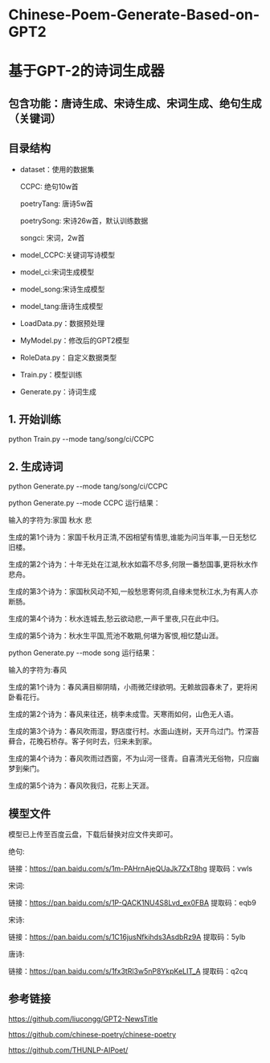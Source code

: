 # Chinese-Poem-Generate-Based-on-GPT2

# 基于GPT-2的诗词生成器 #
## 包含功能：唐诗生成、宋诗生成、宋词生成、绝句生成（关键词） ##
## 目录结构 ##

- dataset：使用的数据集

	CCPC: 绝句10w首

	poetryTang: 唐诗5w首

	poetrySong: 宋诗26w首，默认训练数据

	songci: 宋词，2w首

- model_CCPC:关键词写诗模型

- model_ci:宋词生成模型

- model_song:宋诗生成模型

- model_tang:唐诗生成模型

- LoadData.py：数据预处理

- MyModel.py：修改后的GPT2模型

- RoleData.py：自定义数据类型

- Train.py：模型训练

- Generate.py：诗词生成

## 1. 开始训练 ##

python Train.py --mode tang/song/ci/CCPC

## 2. 生成诗词 ##

python Generate.py --mode tang/song/ci/CCPC

python Generate.py --mode CCPC
运行结果：

输入的字符为:家国 秋水 悲

生成的第1个诗为：家国千秋月正清,不因相望有情思,谁能为问当年事,一日无愁忆旧楼。

生成的第2个诗为：十年无处在江湖,秋水如霜不尽多,何限一番愁国事,更将秋水作悲舟。

生成的第3个诗为：家国秋风动不知,一般愁思寄何须,自缘未觉秋江水,为有离人亦断肠。

生成的第4个诗为：秋水连城去,愁云欲动悲,一声千里夜,只在此中归。

生成的第5个诗为：秋水生平国,荒池不敢期,何堪为客恨,相忆楚山涯。

python Generate.py --mode song
运行结果：

输入的字符为:春风

生成的第1个诗为：春风满目柳阴晴，小雨微茫绿欲明。无赖故园春未了，更将闲卧看花行。

生成的第2个诗为：春风来往还，桃李未成雪。天寒雨如何，山色无人语。

生成的第3个诗为：春风吹雨湿，野店度行村。水面山连树，天开鸟过门。竹深苔藓合，花晚石桥存。客子何时去，归来未到家。

生成的第4个诗为：春风吹雨过西窗，不为山河一径青。自喜清光无俗物，只应幽梦到柴门。

生成的第5个诗为：春风吹我归，花影上天涯。

## 模型文件 ##

模型已上传至百度云盘，下载后替换对应文件夹即可。

绝句:

链接：https://pan.baidu.com/s/1m-PAHrnAjeQUaJk7ZxT8hg 
提取码：vwls

宋词:

链接：https://pan.baidu.com/s/1P-QACK1NU4S8Lvd_ex0FBA 
提取码：eqb9

宋诗:

链接：https://pan.baidu.com/s/1C16jusNfkihds3AsdbRz9A 
提取码：5ylb

唐诗:

链接：https://pan.baidu.com/s/1fx3tRl3w5nP8YkpKeLIT_A 
提取码：q2cq

## 参考链接 ##

https://github.com/liucongg/GPT2-NewsTitle

https://github.com/chinese-poetry/chinese-poetry

https://github.com/THUNLP-AIPoet/
